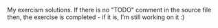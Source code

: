 My exercism solutions. If there is no "TODO" comment in the source file then, the exercise is completed - if it is, I'm still working on it :) 
